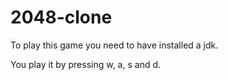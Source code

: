 # 2048-clone

To play this game you need to have installed a jdk.

You play it by pressing w, a, s and d.
